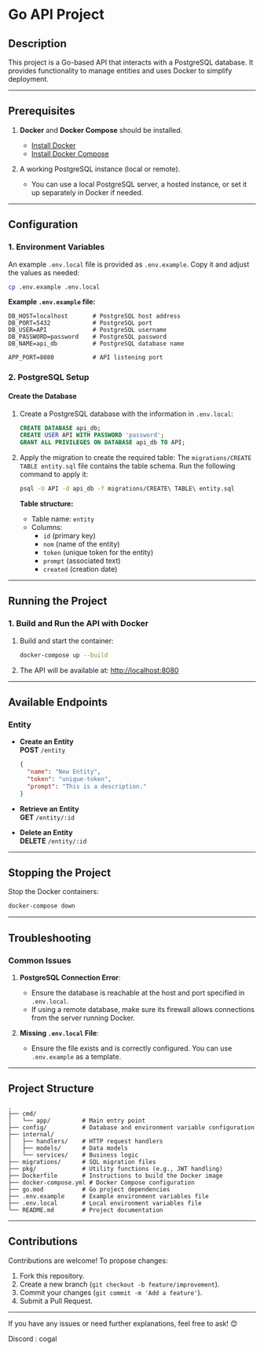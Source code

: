 # **Go API Project**

## **Description**
This project is a Go-based API that interacts with a PostgreSQL database. It provides functionality to manage entities and uses Docker to simplify deployment.

---

## **Prerequisites**
1. **Docker** and **Docker Compose** should be installed.
   - [Install Docker](https://docs.docker.com/get-docker/)
   - [Install Docker Compose](https://docs.docker.com/compose/install/)

2. A working PostgreSQL instance (local or remote).
   - You can use a local PostgreSQL server, a hosted instance, or set it up separately in Docker if needed.

---

## **Configuration**

### 1. Environment Variables
An example `.env.local` file is provided as `.env.example`. Copy it and adjust the values as needed:

```bash
cp .env.example .env.local
```

**Example `.env.example` file:**
```env
DB_HOST=localhost       # PostgreSQL host address
DB_PORT=5432            # PostgreSQL port
DB_USER=API             # PostgreSQL username
DB_PASSWORD=password    # PostgreSQL password
DB_NAME=api_db          # PostgreSQL database name

APP_PORT=8080           # API listening port
```

### 2. PostgreSQL Setup
#### Create the Database
1. Create a PostgreSQL database with the information in `.env.local`:
   ```sql
   CREATE DATABASE api_db;
   CREATE USER API WITH PASSWORD 'password';
   GRANT ALL PRIVILEGES ON DATABASE api_db TO API;
   ```

2. Apply the migration to create the required table:
   The `migrations/CREATE TABLE entity.sql` file contains the table schema. Run the following command to apply it:
   ```bash
   psql -U API -d api_db -f migrations/CREATE\ TABLE\ entity.sql
   ```

   **Table structure:**
   - Table name: `entity`
   - Columns:
     - `id` (primary key)
     - `nom` (name of the entity)
     - `token` (unique token for the entity)
     - `prompt` (associated text)
     - `created` (creation date)

---

## **Running the Project**

### 1. Build and Run the API with Docker
1. Build and start the container:
   ```bash
   docker-compose up --build
   ```

2. The API will be available at:
   [http://localhost:8080](http://localhost:8080)

---

## **Available Endpoints**
### **Entity**
- **Create an Entity**  
  **POST** `/entity`
  ```json
  {
    "name": "New Entity",
    "token": "unique-token",
    "prompt": "This is a description."
  }
  ```

- **Retrieve an Entity**  
  **GET** `/entity/:id`

- **Delete an Entity**  
  **DELETE** `/entity/:id`

---

## **Stopping the Project**
Stop the Docker containers:
```bash
docker-compose down
```

---

## **Troubleshooting**

### Common Issues
1. **PostgreSQL Connection Error**:
   - Ensure the database is reachable at the host and port specified in `.env.local`.
   - If using a remote database, make sure its firewall allows connections from the server running Docker.

2. **Missing `.env.local` File**:
   - Ensure the file exists and is correctly configured. You can use `.env.example` as a template.

---

## **Project Structure**
```plaintext
.
├── cmd/
│   └── app/         # Main entry point
├── config/          # Database and environment variable configuration
├── internal/
│   ├── handlers/    # HTTP request handlers
│   ├── models/      # Data models
│   └── services/    # Business logic
├── migrations/      # SQL migration files
├── pkg/             # Utility functions (e.g., JWT handling)
├── Dockerfile       # Instructions to build the Docker image
├── docker-compose.yml # Docker Compose configuration
├── go.mod           # Go project dependencies
├── .env.example     # Example environment variables file
├── .env.local       # Local environment variables file
└── README.md        # Project documentation
```

---

## **Contributions**
Contributions are welcome! To propose changes:
1. Fork this repository.
2. Create a new branch (`git checkout -b feature/improvement`).
3. Commit your changes (`git commit -m 'Add a feature'`).
4. Submit a Pull Request.

---

If you have any issues or need further explanations, feel free to ask! 😊

Discord : cogal
